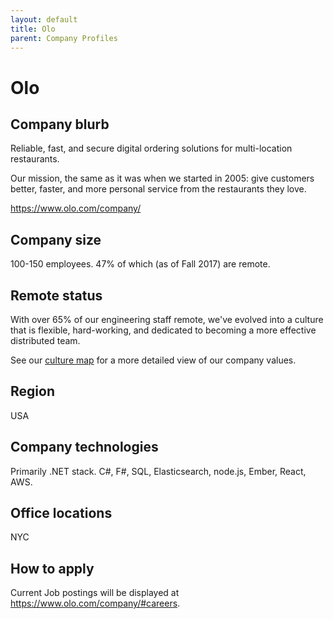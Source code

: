 ```yaml
---
layout: default
title: Olo
parent: Company Profiles
---
```


# Olo

## Company blurb

Reliable, fast, and secure digital ordering solutions for multi-location restaurants.

Our mission, the same as it was when we started in 2005: give customers better, faster, and more personal service from the restaurants they love.

https://www.olo.com/company/

## Company size

100-150 employees. 47% of which (as of Fall 2017) are remote.

## Remote status

With over 65% of our engineering staff remote, we've evolved into a culture that is flexible, hard-working, and dedicated to becoming a more effective distributed team.

See our [culture map](https://www.olo.com/images/culture.jpg) for a more detailed view of our company values.

## Region

USA

## Company technologies

Primarily .NET stack. C#, F#, SQL, Elasticsearch, node.js, Ember, React, AWS.

## Office locations

NYC

## How to apply

Current Job postings will be displayed at https://www.olo.com/company/#careers.
